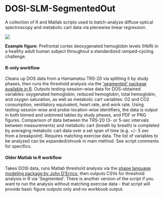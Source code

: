 # DOSI-SLM-SegmentedOut
A collection of R and Matlab scripts used to batch-analyze diffuse optical spectroscopy and metabolic cart data via piecewise linear regression.

![](https://github.com/btran29/DOSI-SLM-SegmentedOut/blob/master/example/fig1.PNG)

**Example figure**: Prefrontal cortex deoxygenated hemoglobin levels (HbR) in a healthy adult human subject throughout a standardized ramped-cycling challenge.

#### R-only workflow
Cleans up DOS data from a Hamamatsu TRS-20 via splitting it by study phases, then runs the threshold analysis via the ['segmented' package available in R](https://cran.r-project.org/web/packages/segmented/index.html). Outputs testing-session-wise data for DOS-obtained variables: oxygenated hemoglobin, reduced hemoglobin, total hemoglobin, and oxygen saturation, as well as metabolic cart variables: O2 and CO2 consumption, ventilatory equivalent, heart rate, and work rate. Using testing-session-wise and probe-location-wise identifiers, the data is output in both binned and unbinned tables by study phases, and PDF or PNG figures. Comparison of data between the TRS-20 (3- or 5-sec intervals between measurements) and metabolic cart (breath by breath) is completed by averaging metabolic cart data over a set span of time (e.g. +/- 5 sec from a breakpoint). Requires matching exercise data. The list of variables to be analyzed can be expanded/shrunk in main method. See script comments for specifics.

#### Older Matlab to R workflow
Takes DOSI data, runs Matlab threshold analysis via the [shape language modeling package by John D'Errico](http://www.mathworks.com/matlabcentral/fileexchange/24443-slm-shape-language-modeling), then outputs CSVs for threshold analysis in R via 'Segmented'. There is another version of the script if you want to run the analysis without matching exercise data - that script will provide basic figure outputs only and no workbook output.
